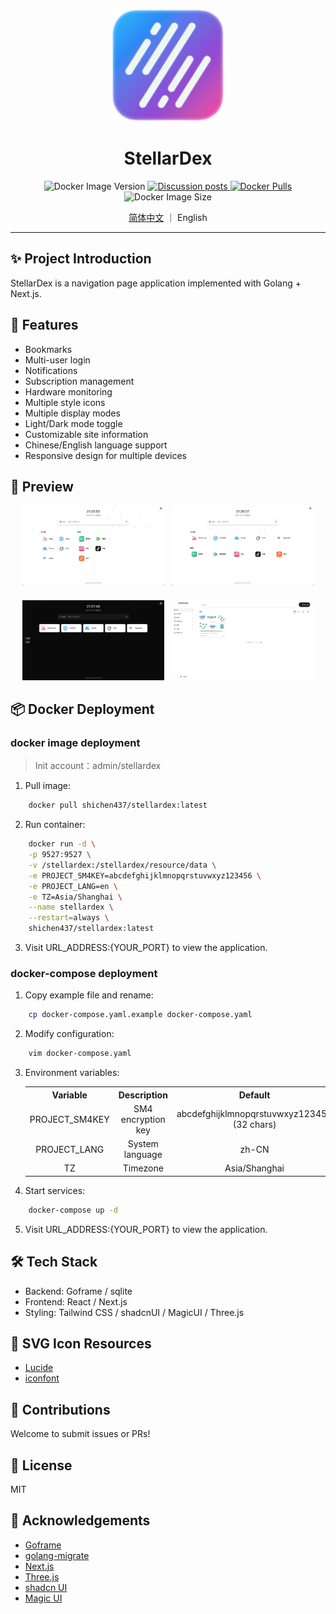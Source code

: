 <p align="center">
  <img src="resource/assets/logo.png" alt="StellarDex Logo" width="180"/>
</p>

<h1 align="center">StellarDex</h1>
<p align="center">
  <a>
    <img alt="Docker Image Version" 
      src="https://img.shields.io/docker/v/shichen437/stellardex?labelColor=%20%23FDB062&color=%20%23f79009">
  </a>
  <a href="https://github.com/shichen437/stellardex/discussions/" target="_blank">
    <img alt="Discussion posts" 
      src="https://img.shields.io/github/discussions/shichen437/stellardex?labelColor=%20%239b8afb&color=%20%237a5af8">
  </a>
  <a href="https://hub.docker.com/u/shichen437" target="_blank">
    <img alt="Docker Pulls" 
      src="https://img.shields.io/docker/pulls/shichen437/stellardex?labelColor=%20%23528bff&color=%20%23155EEF">
  </a>
  <a>
    <img alt="Docker Image Size" 
      src="https://img.shields.io/docker/image-size/shichen437/stellardex">
  </a>
</p>
<div align="center">
  <a href="./README.md">简体中文</a> ｜ English
</div>

---

## ✨ Project Introduction

StellarDex is a navigation page application implemented with Golang + Next.js.

## 🚀 Features

- Bookmarks
- Multi-user login
- Notifications
- Subscription management
- Hardware monitoring
- Multiple style icons
- Multiple display modes
- Light/Dark mode toggle
- Customizable site information
- Chinese/English language support
- Responsive design for multiple devices

## 📸 Preview
<div align="center">
  <img src="resource/assets/screenshots/navigation-grid.png" alt="navigation-grid" width="45%">&nbsp;&nbsp;
  <img src="resource/assets/screenshots/navigation-row.png" alt="navigation-row" width="45%">
</div>

<div align="center" style="margin-top: 20px">
  <img src="resource/assets/screenshots/homepage-dark.png" alt="homepage-dark" width="45%">&nbsp;&nbsp;
  <img src="resource/assets/screenshots/en/bookmark.jpg" alt="bookmark" width="45%">
</div>

## 📦 Docker Deployment

### docker image deployment

> Init account：admin/stellardex

1. Pull image:
```bash
    docker pull shichen437/stellardex:latest
```
2. Run container:
```bash
    docker run -d \
    -p 9527:9527 \
    -v /stellardex:/stellardex/resource/data \
    -e PROJECT_SM4KEY=abcdefghijklmnopqrstuvwxyz123456 \
    -e PROJECT_LANG=en \
    -e TZ=Asia/Shanghai \
    --name stellardex \
    --restart=always \
    shichen437/stellardex:latest
```
3. Visit URL_ADDRESS:{YOUR_PORT} to view the application.

### docker-compose deployment
1. Copy example file and rename:
```bash
    cp docker-compose.yaml.example docker-compose.yaml
```
2. Modify configuration:
```bash
    vim docker-compose.yaml
```
3. Environment variables:
    <table>
    <tr align="center">
      <th>Variable</th>
      <th>Description</th>
      <th>Default</th>
      <th>Required</th>
    </tr>
    <tr align="center">
      <td>PROJECT_SM4KEY</td>
      <td>SM4 encryption key</td>
      <td>abcdefghijklmnopqrstuvwxyz123456 (32 chars)</td>
      <td>No</td>
    </tr>
    <tr align="center">
      <td>PROJECT_LANG</td>
      <td>System language</td>
      <td>zh-CN</td>
      <td>No</td>
    </tr>
    <tr align="center">
      <td>TZ</td>
      <td>Timezone</td>
      <td>Asia/Shanghai</td>
      <td>No</td>
    </tr>
    </table>
4. Start services:
```bash
    docker-compose up -d
```
5. Visit URL_ADDRESS:{YOUR_PORT} to view the application.

## 🛠️ Tech Stack
- Backend: Goframe / sqlite
- Frontend: React / Next.js
- Styling: Tailwind CSS / shadcnUI / MagicUI / Three.js

## 🎨 SVG Icon Resources
- [Lucide](https://lucide.dev/icons)
- [iconfont](https://www.iconfont.cn)

## 🤝 Contributions
Welcome to submit issues or PRs!

## 📄 License
MIT

## 🔗 Acknowledgements
- [Goframe](https://github.com/gogf/gf)
- [golang-migrate](https://github.com/golang-migrate/migrate)
- [Next.js](https://github.com/vercel/next.js)
- [Three.js](https://github.com/mrdoob/three.js)
- [shadcn UI](https://github.com/shadcn-ui/ui)
- [Magic UI](https://github.com/magicuidesign/magicui)